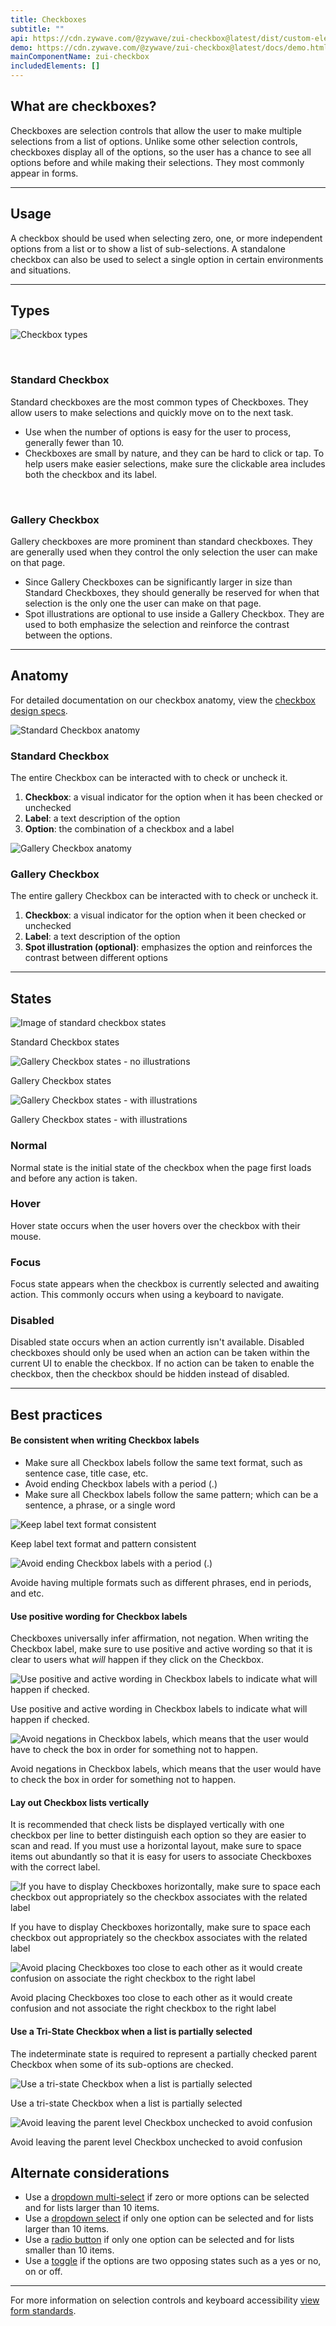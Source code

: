 ```yaml
---
title: Checkboxes
subtitle: ""
api: https://cdn.zywave.com/@zywave/zui-checkbox@latest/dist/custom-elements.json
demo: https://cdn.zywave.com/@zywave/zui-checkbox@latest/docs/demo.html
mainComponentName: zui-checkbox
includedElements: []
---
```

## What are checkboxes?

Checkboxes are selection controls that allow the user to make multiple selections from a list of options. Unlike some other selection controls, checkboxes display all of the options, so the user has a chance to see all options before and while making their selections. They most commonly appear in forms.

<hr>

## Usage

A checkbox should be used when selecting zero, one, or more independent options from a list or to show a list of sub-selections. A standalone checkbox can also be used to select a single option in certain environments and situations.

<hr>

## Types

![Checkbox types](/images/checkbox-types.png)

<br>

### Standard Checkbox

Standard checkboxes are the most common types of Checkboxes. They allow users to make selections and quickly move on to the next task.

* Use when the number of options is easy for the user to process, generally fewer than 10.
* Checkboxes are small by nature, and they can be hard to click or tap. To help users make easier selections, make sure the clickable area includes both the checkbox and its label.

<br>

### Gallery Checkbox

Gallery checkboxes are more prominent than standard checkboxes. They are generally used when they control the only selection the user can make on that page.

* Since Gallery Checkboxes can be significantly larger in size than Standard Checkboxes, they should generally be reserved for when that selection is the only one the user can make on that page.
* Spot illustrations are optional to use inside a Gallery Checkbox. They are used to both emphasize the selection and reinforce the contrast between the options.

<hr>

## Anatomy

For detailed documentation on our checkbox anatomy, view the [checkbox design specs](https://xd.adobe.com/view/1e451acf-dca2-47ce-8bee-99ca93473313-4b16/grid).

![Standard Checkbox anatomy](/images/anatomy-standard.svg)

### Standard Checkbox

The entire Checkbox can be interacted with to check or uncheck it.

1. **Checkbox**: a visual indicator for the option when it has been checked or unchecked
2. **Label**: a text description of the option
3. **Option**: the combination of a checkbox and a label

![Gallery Checkbox anatomy](/images/anatomy-gallery.png)

### Gallery Checkbox

The entire gallery Checkbox can be interacted with to check or uncheck it.

1. **Checkbox**: a visual indicator for the option when it been checked or unchecked
2. **Label**: a text description of the option
3. **Spot illustration (optional)**: emphasizes the option and reinforces the contrast between different options

<hr>

## States

![Image of standard checkbox states](/images/standard-checkbox-states.svg)

Standard Checkbox states

![Gallery Checkbox states - no illustrations](/images/gallery-checkbox-states-no-illustrations.svg)

Gallery Checkbox states

![Gallery Checkbox states - with illustrations](/images/gallery-checkbox-states.png)

Gallery Checkbox states - with illustrations

### Normal

Normal state is the initial state of the checkbox when the page first loads and before any action is taken.

### Hover

Hover state occurs when the user hovers over the checkbox with their mouse.

### Focus

Focus state appears when the checkbox is currently selected and awaiting action. This commonly occurs when using a keyboard to navigate.

### Disabled

Disabled state occurs when an action currently isn't available. Disabled checkboxes should only be used when an action can be taken within the current UI to enable the checkbox. If no action can be taken to enable the checkbox, then the checkbox should be hidden instead of disabled.

<hr>

## Best practices

#### Be consistent when writing Checkbox labels

* Make sure all Checkbox labels follow the same text format, such as sentence case, title case, etc.
* Avoid ending Checkbox labels with a period (.)
* Make sure all Checkbox labels follow the same pattern; which can be a sentence, a phrase, or a single word

<docs-grid columns="2">

<div>

![Keep label text format consistent](/images/do1.svg)

<docs-do>
Keep label text format and pattern consistent
</docs-do>

</div>

<div>

![Avoid ending Checkbox labels with a period (.)](/images/don-t1.svg)

<docs-do-not>
Avoide having multiple formats such as different phrases, end in periods, and etc.
</docs-do-not>

</div>

</docs-grid>

<docs-spacer>

</docs-spacer>

#### Use positive wording for Checkbox labels

Checkboxes universally infer affirmation, not negation. When writing the Checkbox label, make sure to use positive and active wording so that it is clear to users what *will* happen if they click on the Checkbox. 

<docs-grid columns="2">

<div>

![Use positive and active wording in Checkbox labels to indicate what will happen if checked.](/images/do2.svg)

<docs-do>
Use positive and active wording in Checkbox labels to indicate what will happen if checked.
</docs-do>

</div>

<div>

![Avoid negations in Checkbox labels, which means that the user would have to check the box in order for something not to happen.](/images/don-t2.svg)

<docs-do-not>
Avoid negations in Checkbox labels, which means that the user would have to check the box in order for something not to happen.
</docs-do-not>

</div>

</docs-grid>

<docs-spacer>

</docs-spacer>

#### Lay out Checkbox lists vertically

It is recommended that check lists be displayed vertically with one checkbox per line to better distinguish each option so they are easier to scan and read. If you must use a horizontal layout, make sure to space items out abundantly so that it is easy for users to associate Checkboxes with the correct label. 

<docs-grid columns="2">

<div>

![If you have to display Checkboxes horizontally, make sure to space each checkbox out appropriately so the checkbox associates with the related label](/images/do3.svg)

<docs-do>
If you have to display Checkboxes horizontally, make sure to space each checkbox out appropriately so the checkbox associates with the related label
</docs-do>

</div>

<div>

![Avoid placing Checkboxes too close to each other as it would create confusion on associate the right checkbox to the right label](/images/don-t3.svg)

<docs-do-not>
Avoid placing Checkboxes too close to each other as it would create confusion and not associate the right checkbox to the right label
</docs-do-not>

</div>

</docs-grid>

<docs-spacer>

</docs-spacer>

#### Use a Tri-State Checkbox when a list is partially selected

The indeterminate state is required to represent a partially checked parent Checkbox when some of its sub-options are checked.

<docs-grid columns="2">

<div>

![Use a tri-state Checkbox when a list is partially selected](/images/do4.svg)

<docs-do>
Use a tri-state Checkbox when a list is partially selected
</docs-do>

</div>

<div>

![Avoid leaving the parent level Checkbox unchecked to avoid confusion](/images/don-t4.svg)

<docs-do-not>
 Avoid leaving the parent level Checkbox unchecked to avoid confusion
</docs-do-not>

</div>

</docs-grid>

<docs-spacer>

</docs-spacer>

## Alternate considerations

* Use a [dropdown multi-select](/design-system/components/dropdown-multi-selects/) if zero or more options can be selected and for lists larger than 10 items.
* Use a [dropdown select](/design-system/components/dropdown-selects/) if only one option can be selected and for lists larger than 10 items.
* Use a [radio button](/design-system/components/radio-buttons/) if only one option can be selected and for lists smaller than 10 items.
* Use a [toggle](/design-system/components/toggles/) if the options are two opposing states such as a yes or no, on or off.

<hr>

For more information on selection controls and keyboard accessibility [view form standards](/design-system/patterns/forms/).